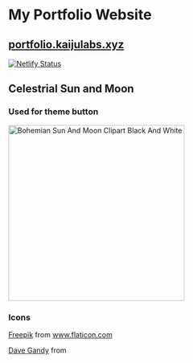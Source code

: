 # My Portfolio Website

## [portfolio.kaijulabs.xyz](https://portfolio.kaijulabs.xyz/)

[![Netlify Status](https://api.netlify.com/api/v1/badges/072157ba-23ff-48bf-8fc7-bedea1cd1920/deploy-status)](https://app.netlify.com/sites/mik/deploys)

## Celestrial Sun and Moon

### Used for theme button

<a href="https://www.clipart.email/download/4651000.html" title="Image from clipart.email"><img src="https://cdn.clipart.email/235a9510d419b52692f9ee3fa6d10d28_amazoncom-pretty-black-and-white-boho-gypsy-tribal-cartoon-icon-_1500-1414.jpeg" width="350" alt="Bohemian Sun And Moon Clipart Black And White" /></a>

### Icons

<a href="https://www.flaticon.com/authors/freepik" title="Freepik">Freepik</a> from <a href="https://www.flaticon.com/" title="Flaticon"> www.flaticon.com</a>

<a href="https://www.flaticon.com/authors/dave-gandy" title="Dave Gandy">Dave Gandy</a> from
